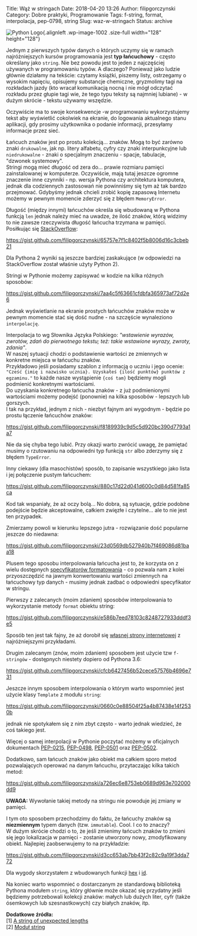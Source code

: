Title: Wąż w stringach
Date: 2018-04-20 13:26
Author: filipgorczynski
Category: Dobre praktyki, Programowanie
Tags: f-string, format, interpolacja, pep-0798, string
Slug: waz-w-stringach
Status: archive

![Python Logo](https://filipgorczynski.files.wordpress.com/2015/04/python1.png){.alignleft .wp-image-1002 .size-full width="128" height="128"}

Jednym z pierwszych typów danych o których uczymy się w ramach najróżniejszych kursów programowania jest **typ łańcuchowy** - często określany jako `string`. Nie bez powodu jest to jeden z najczęściej używanych w programowaniu typów. A dlaczego? Ponieważ jako ludzie głównie działamy na tekście: czytamy książki, piszemy listy, ostrzegamy o wysokim napięciu, opisujemy substancje chemiczne, gryzmolimy tagi na rozkładach jazdy (kto wracał komunikacją nocną i nie mógł odczytać rozkładu przez głupie tagi wie, że tego typu teksty są najmniej lubiane) - w dużym skrócie - tekstu używamy wszędzie.

Oczywiście ma to swoje konsekwencje -w programowaniu wykorzystujemy tekst aby wyświetlić cokolwiek na ekranie, do logowania aktualnego stanu aplikacji, gdy prosimy użytkownika o podanie informacji, przesyłamy informacje przez sieć.

Łańcuch znaków jest po prostu kolekcją... znaków. Mogą to być zarówno znaki `drukowalne`, jak np. litery alfabetu, cyfry czy znaki interpunkcyjne lub `niedrukowalne` - znaki o specjalnym znaczeniu - spacje, tabulacje, "dzwonek systemowy".  
Stringi mogą mieć długość od zera do... prawie rozmiaru pamięci zainstalowanej w komputerze. Oczywiście, mają tutaj jeszcze ogromne znaczenie inne czynniki - np. wersja Pythona czy architektura komputera, jednak dla codziennych zastosowań nie powinniśmy się tym aż tak bardzo przejmować. Gdybyśmy jednak chcieli zrobić kopię zapasową Internetu możemy w pewnym momencie zderzyć się z błędem `MemoryError`.

Długość (między innymi) łańcuchów określa się wbudowaną w Pythona funkcją `len` jednak należy mieć na uwadze, że ilość znaków, którą widzimy to nie zawsze rzeczywista długość łańcucha trzymana w pamięci. Posiłkując się [StackOverflow](https://stackoverflow.com/a/2247236/273283):

https://gist.github.com/filipgorczynski/65757e7f1c8402f5b8006d16c3cbeb21

Dla Pythona 2 wyniki są jeszcze bardziej zaskakujące (w odpowiedzi na StackOverflow został właśnie użyty Python 2).

Stringi w Pythonie możemy zapisywać w kodzie na kilka różnych sposobów:

https://gist.github.com/filipgorczynski/7aa4c5f63661cfdbfa365973af72d2e6

Jednak wyświetlanie na ekranie prostych łańcuchów znaków może w pewnym momencie stać się dość nudne - na szczęście wynaleziono `interpolację`.

Interpolacja to wg Słownika Języka Polskiego: *"wstawienie wyrazów, zwrotów, zdań do pierwotnego tekstu; też: takie wstawione wyrazy, zwroty, zdania"*.  
W naszej sytuacji chodzi o podstawienie wartości ze zmiennych w konkretne miejsca w łańcuchu znaków.  
Przykładowo jeśli posiadamy szablon z informacją o uczniu i jego ocenie: `"Cześć {imię i nazwisko ucznia}. Uzyskałeś {ilość punktów} punktów z egzaminu."` to każde nasze wystąpienie `{coś tam}` będziemy mogli podmienić konkretnymi wartościami.  
Do uzyskania konkretnego łańcucha znaków - z już podmienionymi wartościami możemy podejść (ponownie) na kilka sposobów - lepszych lub gorszych.  
I tak na przykład, jednym z nich - niezbyt fajnym ani wygodnym - będzie po prostu łączenie łańcuchów znaków:

https://gist.github.com/filipgorczynski/f8189939c9d5c5d920bc390d7793a1a7

Nie da się chyba tego lubić. Przy okazji warto zwrócić uwagę, że pamiętać musimy o rzutowaniu na odpowiedni typ funkcją `str` albo zderzymy się z błędem `TypeError`.

Inny ciekawy (dla masochistów) sposób, to zapisanie wszystkiego jako lista i jej połączenie pustym łańcuchem:

https://gist.github.com/filipgorczynski/880c17d22d041d600c0d84d581fa85ca

Kod tak wspaniały, że aż oczy bolą... No dobra, są sytuacje, gdzie podobne podejście będzie akceptowalne, całkiem zwięzłe i czytelne... ale to nie jest ten przypadek.

Zmierzamy powoli w kierunku lepszego jutra - rozwiązanie dość popularne jeszcze do niedawna:

https://gist.github.com/filipgorczynski/23d0569db527940b7f469086d81baa18

Plusem tego sposobu interpolowania łańcucha jest to, że korzysta on z wielu dostępnych [specyfikatorów formatowania](https://docs.python.org/3.6/library/string.html#format-specification-mini-language) - co pozwala nam z kolei przyoszczędzić na jawnym konwertowaniu wartości zmiennych na łańcuchowy typ danych - musimy jednak zadbać o odpowiedni specyfikator w stringu.

Pierwszy z zalecanych (moim zdaniem) sposobów interpolowania to wykorzystanie metody `format` obiektu string:

https://gist.github.com/filipgorczynski/e586b7eed78103c8248727933dddf3e5

Sposób ten jest tak fajny, że aż dorobił się [własnej strony internetowej](https://pyformat.info/) z najróżniejszymi przykładami.

Drugim zalecanym (znów, moim zdaniem) sposobem jest użycie tzw `f-stringów` - dostępnych niestety dopiero od Pythona 3.6:

https://gist.github.com/filipgorczynski/cfcb6427456b52cece57576b4696e731

Jeszcze innym sposobem interpolowania o którym warto wspomnieć jest użycie klasy `Template` z modułu `string`:

https://gist.github.com/filipgorczynski/0660c0e88504f25a4b87438e14f2530b

jednak nie spotykałem się z nim zbyt często - warto jednak wiedzieć, że coś takiego jest.

Więcej o samej interpolacji w Pythonie poczytać możemy w oficjalnych dokumentach [PEP-0215](https://www.python.org/dev/peps/pep-0215/), [PEP-0498](https://www.python.org/dev/peps/pep-0498/), [PEP-0501](https://www.python.org/dev/peps/pep-0501/) oraz [PEP-0502](https://www.python.org/dev/peps/pep-0502/).

Dodatkowo, sam łańcuch znaków jako obiekt ma całkiem sporo metod pozwalających operować na danym łańcuchu, przytaczając kilka takich metod:

https://gist.github.com/filipgorczynski/a726ec6e8753eb0689d963e702000dd9

**UWAGA:** Wywołanie takiej metody na stringu nie powoduje jej zmiany w pamięci.

I tym oto sposobem przechodzimy do faktu, że łańcuchy znaków są **niezmiennym** typem danych (tzw. `immutable`). Cool. I co to znaczy?  
W dużym skrócie chodzi o to, że jeśli zmienimy łańcuch znaków to zmieni się jego lokalizacja w pamięci - zostanie utworzony nowy, zmodyfikowany obiekt. Najlepiej zaobserwujemy to na przykładzie:

https://gist.github.com/filipgorczynski/d3cc653ab7bb43f2c82c9a19f3dda772

Dla wygody skorzystałem z wbudowanych funkcji [hex](https://docs.python.org/3/library/functions.html#hex) i [id](https://docs.python.org/3/library/functions.html#id).

Na koniec warto wspomnieć o dostarczanym ze standardową biblioteką Pythona modułem `string`, który głównie może okazać się przydatny jeśli będziemy potrzebowali kolekcji znaków: małych lub dużych liter, cyfr (także ósemkowych lub szesnastkowych) czy białych znaków, itp.

**Dodatkowe źródła:**  
\[1\] [A string of unexpected lengths](https://www.recurse.com/blog/74-a-string-of-unexpected-lengths)  
\[2\] [Moduł string](https://docs.python.org/3/library/string.html)
